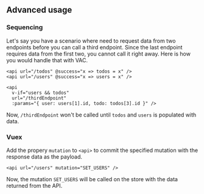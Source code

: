 ## Advanced usage

### Sequencing

Let's say you have a scenario where need to request data from two endpoints before you can call a third endpoint. Since the last endpoint requires data from the first two, you cannot call it right away. Here is how you would handle that with VAC.

```vue
<api url="/todos" @success="x => todos = x" />
<api url="/users" @success="x => users = x" />

<api
  v-if="users && todos"
  url="/thirdEndpoint"
  :params="{ user: users[1].id, todo: todos[3].id }" />
```

Now, `/thirdEndpoint` won't be called until `todos` and `users` is populated with data.

### Vuex

Add the propery `mutation` to `<api>` to commit the specified mutation with the response data as the payload.

```vue
<api url="/users" mutation="SET_USERS" />
```

Now, the mutation `SET_USERS` will be called on the store with the data returned from the API.
